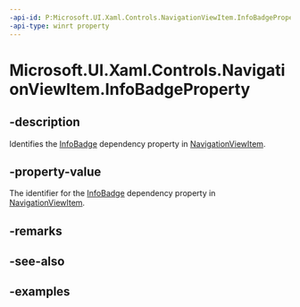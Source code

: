 ```yaml
---
-api-id: P:Microsoft.UI.Xaml.Controls.NavigationViewItem.InfoBadgeProperty
-api-type: winrt property
---
```


# Microsoft.UI.Xaml.Controls.NavigationViewItem.InfoBadgeProperty

<!--
public static Windows.UI.Xaml.DependencyProperty InfoBadgeProperty { get; }
-->

## -description

Identifies the [InfoBadge](infobadge.md) dependency property in [NavigationViewItem](navigationviewitem_infobadge.md).

## -property-value

The identifier for the [InfoBadge](infobadge.md) dependency property in [NavigationViewItem](navigationviewitem_infobadge.md).

## -remarks

## -see-also

## -examples

